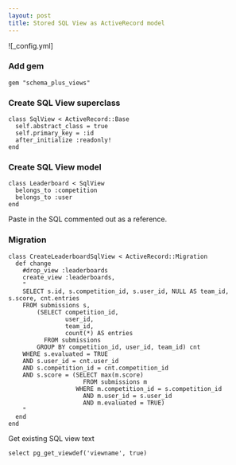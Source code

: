 ```yaml
---
layout: post
title: Stored SQL View as ActiveRecord model
---
```



![_config.yml]

### Add gem

```
gem "schema_plus_views"
```

### Create SQL View superclass

```
class SqlView < ActiveRecord::Base
  self.abstract_class = true
  self.primary_key = :id
  after_initialize :readonly!
end
```

### Create SQL View model
```
class Leaderboard < SqlView
  belongs_to :competition
  belongs_to :user
end
```

Paste in the SQL commented out as a reference.

### Migration

```
class CreateLeaderboardSqlView < ActiveRecord::Migration
  def change
    #drop_view :leaderboards
    create_view :leaderboards,
    "
    SELECT s.id, s.competition_id, s.user_id, NULL AS team_id, s.score, cnt.entries
    FROM submissions s,
        (SELECT competition_id,
                user_id,
                team_id,
                count(*) AS entries
          FROM submissions
        GROUP BY competition_id, user_id, team_id) cnt
    WHERE s.evaluated = TRUE
    AND s.user_id = cnt.user_id
    AND s.competition_id = cnt.competition_id
    AND s.score = (SELECT max(m.score)
                     FROM submissions m
                   WHERE m.competition_id = s.competition_id
                     AND m.user_id = s.user_id
                     AND m.evaluated = TRUE)
    "
  end
end
```

Get existing SQL view text
```
select pg_get_viewdef('viewname', true)
```
